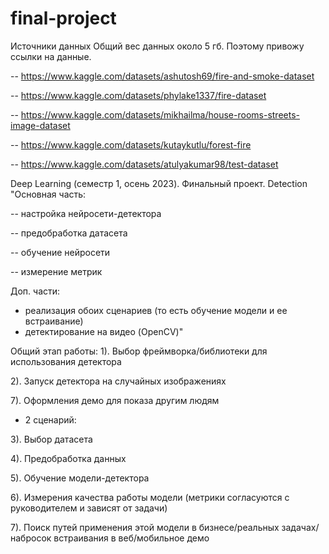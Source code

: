 # final-project
Источники данных
Общий вес данных около 5 гб. Поэтому привожу ссылки на данные. 

-- https://www.kaggle.com/datasets/ashutosh69/fire-and-smoke-dataset

-- https://www.kaggle.com/datasets/phylake1337/fire-dataset

-- https://www.kaggle.com/datasets/mikhailma/house-rooms-streets-image-dataset

-- https://www.kaggle.com/datasets/kutaykutlu/forest-fire

-- https://www.kaggle.com/datasets/atulyakumar98/test-dataset

Deep Learning (семестр 1, осень 2023). Финальный проект. Detection
"Основная часть: 

-- настройка нейросети-детектора
  
-- предобработка датасета

-- обучение нейросети

-- измерение метрик

Доп. части: 
- реализация обоих сценариев (то есть обучение модели и ее встраивание)
- детектирование на видео (OpenCV)"

Общий этап работы:
1). Выбор фреймворка/библиотеки для использования детектора 

2). Запуск детектора на случайных изображениях

7). Оформления демо для показа другим людям

* 2 сценарий:

3). Выбор датасета 

4). Предобработка данных 

5). Обучение модели-детектора

6). Измерения качества работы модели (метрики согласуются с руководителем и зависят от задачи)

7). Поиск путей применения этой модели в бизнесе/реальных задачах/набросок встраивания в веб/мобильное демо

